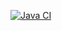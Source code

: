[![Java CI](https://github.com/erayozer17/acmeshop/actions/workflows/ci.yml/badge.svg?branch=main)](https://github.com/erayozer17/acmeshop/actions/workflows/ci.yml)